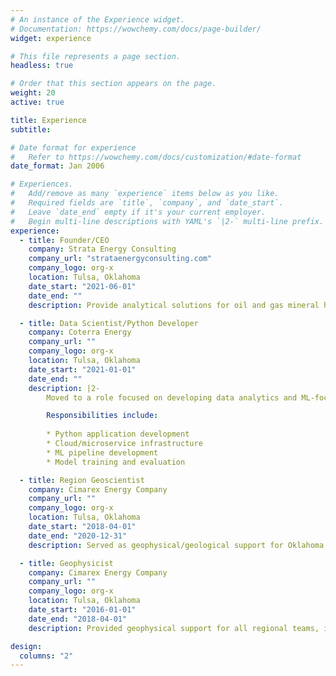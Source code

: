 ```yaml
---
# An instance of the Experience widget.
# Documentation: https://wowchemy.com/docs/page-builder/
widget: experience

# This file represents a page section.
headless: true

# Order that this section appears on the page.
weight: 20
active: true

title: Experience
subtitle:

# Date format for experience
#   Refer to https://wowchemy.com/docs/customization/#date-format
date_format: Jan 2006

# Experiences.
#   Add/remove as many `experience` items below as you like.
#   Required fields are `title`, `company`, and `date_start`.
#   Leave `date_end` empty if it's your current employer.
#   Begin multi-line descriptions with YAML's `|2-` multi-line prefix.
experience:
  - title: Founder/CEO
    company: Strata Energy Consulting
    company_url: "strataenergyconsulting.com"
    company_logo: org-x
    location: Tulsa, Oklahoma
    date_start: "2021-06-01"
    date_end: ""
    description: Provide analytical solutions for oil and gas mineral holders and operators alike. Past projects include Net Asset Evaluation, seismic interpretation, python application development, spotfire analysis development, and more.

  - title: Data Scientist/Python Developer
    company: Coterra Energy
    company_url: ""
    company_logo: org-x
    location: Tulsa, Oklahoma
    date_start: "2021-01-01"
    date_end: ""
    description: |2-
        Moved to a role focused on developing data analytics and ML-focused applications using python and Azure. Provided transitionary support for data science and ML workflows during merger between Cimarex Energy and Cabot Oil and Gas in late-2021.

        Responsibilities include:
        
        * Python application development
        * Cloud/microservice infrastructure
        * ML pipeline development
        * Model training and evaluation

  - title: Region Geoscientist
    company: Cimarex Energy Company
    company_url: ""
    company_logo: org-x
    location: Tulsa, Oklahoma
    date_start: "2018-04-01"
    date_end: "2020-12-31"
    description: Served as geophysical/geological support for Oklahoma regional operations. Responsibilities included operations/development planning, multi-basin exploration, induced seismicity analysis, geoscience data analytics, seismic interpretation, and more.

  - title: Geophysicist
    company: Cimarex Energy Company
    company_url: ""
    company_logo: org-x
    location: Tulsa, Oklahoma
    date_start: "2016-01-01"
    date_end: "2018-04-01"
    description: Provided geophysical support for all regional teams, including project management, seismic processing, seismic inversion, interpretation, and other miscellaneous advisement.

design:
  columns: "2"
---
```


